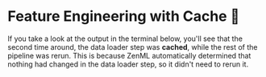 # Feature Engineering with Cache 🧪

If you take a look at the output in the terminal below, you'll see that the second time around, the data loader step was **cached**, while the rest of the pipeline was rerun.
This is because ZenML automatically determined that nothing had changed in the data loader step,
so it didn't need to rerun it.
